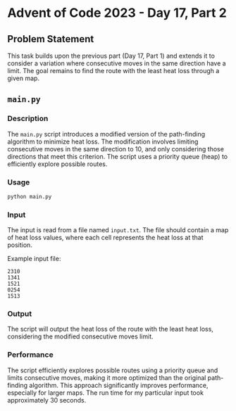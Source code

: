 # Advent of Code 2023 - Day 17, Part 2

## Problem Statement

This task builds upon the previous part (Day 17, Part 1) and extends it to consider a variation where consecutive moves in the same direction have a limit. The goal remains to find the route with the least heat loss through a given map.

## `main.py`

### Description

The `main.py` script introduces a modified version of the path-finding algorithm to minimize heat loss. The modification involves limiting consecutive moves in the same direction to 10, and only considering those directions that meet this criterion. The script uses a priority queue (heap) to efficiently explore possible routes.

### Usage

```bash
python main.py
```

### Input

The input is read from a file named `input.txt`. The file should contain a map of heat loss values, where each cell represents the heat loss at that position.

Example input file:
```
2310
1341
1521
0254
1513
```

### Output

The script will output the heat loss of the route with the least heat loss, considering the modified consecutive moves limit.

### Performance

The script efficiently explores possible routes using a priority queue and limits consecutive moves, making it more optimized than the original path-finding algorithm. This approach significantly improves performance, especially for larger maps. The run time for my particular input took approximately 30 seconds.
